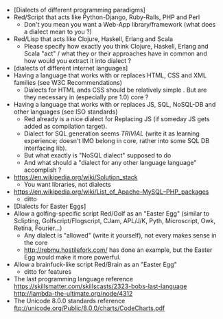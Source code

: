 * [Dialects of different programming paradigms]
* Red/Script that acts like Python-Django, Ruby-Rails, PHP and Perl
    * Don't you mean you want a Web-App library/framework (what does a dialect mean to you ?)
* Red/Lisp that acts like Clojure, Haskell, Erlang and Scala
    * Please specify how exactly you think Clojure, Haskell, Erlang and Scala "act" / what they or their approaches have in common and how would you extract it into dialect ?
* [dialects of different internet languages]
* Having a language that works with or replaces HTML, CSS and XML families (see W3C Recommendations)
    * Dialects for HTML ands CSS should be relatively simple . But are they necessary in (especially pre 1.0) core ?
* Having a language that works with or replaces JS, SQL, NoSQL-DB and other languages (see ISO standards) 
    * Red already is a nice dialect for Replacing JS (if someday JS gets added as compilation target).
    * Dialect for SQL generation seems _TRIVIAL_ (write it as learning experience; doesn't IMO belong in core, rather into some SQL DB interfacing lib).
    * But what exactly is "NoSQL dialect" supposed to do
    * And what should a "dialect for any other language language" accomplish ?
* https://en.wikipedia.org/wiki/Solution_stack
    * You want libraries, not dialects
* https://en.wikipedia.org/wiki/List_of_Apache–MySQL–PHP_packages
    * ditto
* [Dialects for Easter Eggs]
* Allow a golfing-specific script Red/Golf as an "Easter Egg" (similar to Sclipting, Golfscript/Flogscript, CJam, APL/J/K, Pyth, Microscript, Owk, Retina, Fourier...)
    * Any dialect is "allowed" (write it yourself), not every makes sense in the core
    * http://rebmu.hostilefork.com/ has done an example, but the Easter Egg would make it more powerful.
* Allow a brainfuck-like script Red/Brain as an "Easter Egg"
    * ditto for features
* The last programming language reference https://skillsmatter.com/skillscasts/2323-bobs-last-language http://lambda-the-ultimate.org/node/4312
* The Unicode 8.0.0 standards reference ftp://unicode.org/Public/8.0.0/charts/CodeCharts.pdf